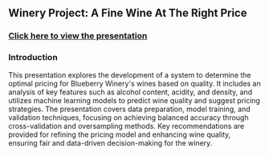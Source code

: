 ## Winery Project: A Fine Wine At The Right Price

### [Click here to view the presentation](https://pitch.com/v/ml-blueberry-presentation-annacf)

### Introduction
This presentation explores the development of a system to determine the optimal pricing for Blueberry Winery's wines based on quality. It includes an analysis of key features such as alcohol content, acidity, and density, and utilizes machine learning models to predict wine quality and suggest pricing strategies. The presentation covers data preparation, model training, and validation techniques, focusing on achieving balanced accuracy through cross-validation and oversampling methods. Key recommendations are provided for refining the pricing model and enhancing wine quality, ensuring fair and data-driven decision-making for the winery.
